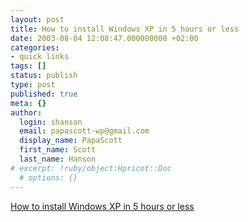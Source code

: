 ```yaml
---
layout: post
title: How to install Windows XP in 5 hours or less
date: 2003-08-04 12:08:47.000000000 +02:00
categories:
- quick links
tags: []
status: publish
type: post
published: true
meta: {}
author:
  login: shanson
  email: papascott-wp@gmail.com
  display_name: PapaScott
  first_name: Scott
  last_name: Hanson
# excerpt: !ruby/object:Hpricot::Doc
  # options: {}
---
```

<p><a title="vmware could have prevented this tragedy" href="http://diveintomark.org/archives/2003/08/04/xp">How to install Windows XP in 5 hours or less</a></p>
